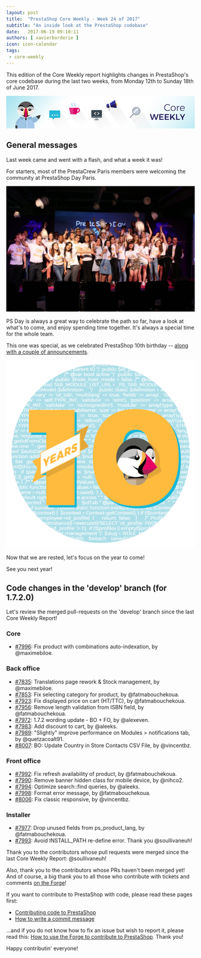 ```yaml
---
layout: post
title:  "PrestaShop Core Weekly - Week 24 of 2017"
subtitle: "An inside look at the PrestaShop codebase"
date:   2017-06-19 09:10:11
authors: [ xavierborderie ]
icon: icon-calendar
tags:
 - core-weekly
---
```


This edition of the Core Weekly report highlights changes in PrestaShop's core codebase during the last two weeks, from Monday 12th to Sunday 18th of June 2017.

![Core Weekly banner](/assets/images/2017/04/core_weekly_banner.jpg)


## General messages

Last week came and went with a flash, and what a week it was!

For starters, most of the PrestaCrew Paris members were welcoming the community at PrestaShop Day Paris.

![The PrestaCrew at PrestaShop Paris 2017](/assets/images/2017/05/prestashop-team-june-2017.jpg)

PS Day is always a great way to celebrate the path so far, have a look at what's to come, and enjoy spending time together. It's always a special time for the whole team.

This one was special, as we celebrated PrestaShop 10th birthday -- [along with a couple of announcements](https://www.prestashop.com/en/press-releases/2017/06/15/prestashop-celebrates-its-10th-anniversary-and-announces-270000-active-estores-in-the-world).

![The PrestaCrew at PrestaShop Paris 2017](/assets/images/2017/05/prestashop-10-years.png)

Now that we are rested, let's focus on the year to come!

See you next year!


## Code changes in the 'develop' branch (for 1.7.2.0)

Let's review the merged pull-requests on the 'develop' branch since the last Core Weekly Report!


### Core

* [#7996](https://github.com/PrestaShop/PrestaShop/pull/7996): Fix product with combinations auto-indexation, by @maximebiloe.


### Back office

* [#7835](https://github.com/PrestaShop/PrestaShop/pull/7835): Translations page rework & Stock management, by @maximebiloe.
* [#7853](https://github.com/PrestaShop/PrestaShop/pull/7853): Fix selecting category for product, by @fatmabouchekoua.
* [#7923](https://github.com/PrestaShop/PrestaShop/pull/7923): Fix displayed price on cart (HT/TTC), by @fatmabouchekoua.
* [#7956](https://github.com/PrestaShop/PrestaShop/pull/7956): Remove length validation from ISBN field, by @fatmabouchekoua.
* [#7972](https://github.com/PrestaShop/PrestaShop/pull/7972): 1.7.2 wording update - BO + FO, by @alexeven.
* [#7983](https://github.com/PrestaShop/PrestaShop/pull/7983): Add discount to cart, by @aleeks.
* [#7989](https://github.com/PrestaShop/PrestaShop/pull/7989): "Slightly" improve performance on Modules > notifications tab, by @quetzacoalt91.
* [#8007](https://github.com/PrestaShop/PrestaShop/pull/8007): BO: Update Country in Store Contacts CSV File, by @vincentbz.


### Front office

* [#7992](https://github.com/PrestaShop/PrestaShop/pull/7992): Fix refresh availability of product, by @fatmabouchekoua.
* [#7990](https://github.com/PrestaShop/PrestaShop/pull/7990): Remove banner hidden class for mobile device, by @nihco2.
* [#7994](https://github.com/PrestaShop/PrestaShop/pull/7994): Optimize search::find queries, by @aleeks.
* [#7998](https://github.com/PrestaShop/PrestaShop/pull/7998): Format error message, by @fatmabouchekoua.
* [#8006](https://github.com/PrestaShop/PrestaShop/pull/8006): Fix classic responsive, by @vincentbz.


### Installer

* [#7977](https://github.com/PrestaShop/PrestaShop/pull/7977): Drop unused fields from ps_product_lang, by @fatmabouchekoua.
* [#7993](https://github.com/PrestaShop/PrestaShop/pull/7993): Avoid INSTALL_PATH re-define error. Thank you @soullivaneuh!


Thank you to the contributors whose pull requests were merged since the last Core Weekly Report: @soullivaneuh!

Also, thank you to the contributors whose PRs haven't been merged yet! And of course, a big thank you to all those who contribute with tickets and comments [on the Forge](http://forge.prestashop.com/)!

If you want to contribute to PrestaShop with code, please read these pages first:

 * [Contributing code to PrestaShop](http://doc.prestashop.com/display/PS16/Contributing+code+to+PrestaShop)
 * [How to write a commit message](http://doc.prestashop.com/display/PS16/How+to+write+a+commit+message)

...and if you do not know how to fix an issue but wish to report it, please read this: [How to use the Forge to contribute to PrestaShop](http://doc.prestashop.com/display/PS16/How+to+use+the+Forge+to+contribute+to+PrestaShop). Thank you!

Happy contributin' everyone!
